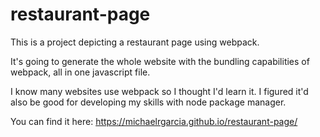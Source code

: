 # restaurant-page

This is a project depicting a restaurant page using webpack.

It's going to generate the whole website with the bundling capabilities of webpack, all in one javascript file.

I know many websites use webpack so I thought I'd learn it. I figured it'd also be good for developing my skills with node package manager.

You can find it here: https://michaelrgarcia.github.io/restaurant-page/